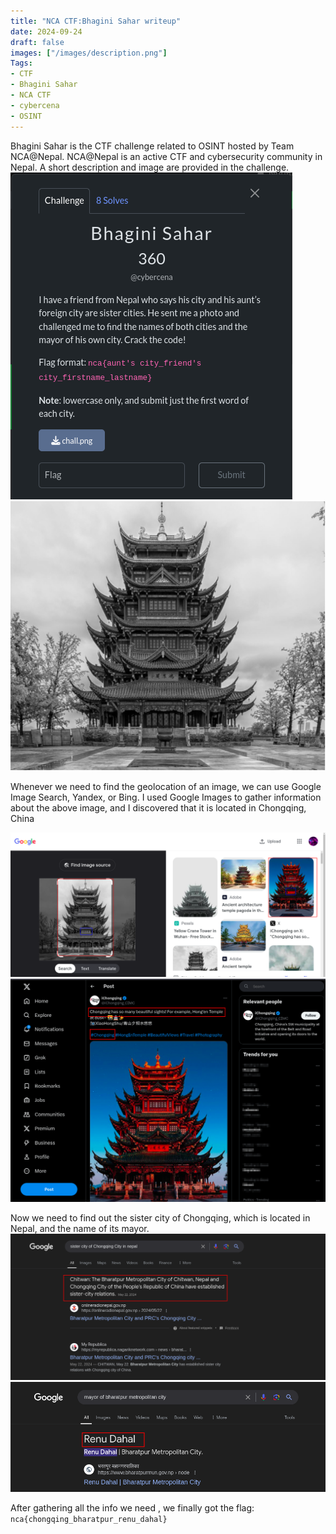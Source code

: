 ```yaml
---
title: "NCA CTF:Bhagini Sahar writeup"
date: 2024-09-24
draft: false
images: ["/images/description.png"]
Tags:
- CTF
- Bhagini Sahar
- NCA CTF
- cybercena
- OSINT
---
```


Bhagini Sahar is the CTF challenge related to OSINT hosted by Team NCA@Nepal. NCA@Nepal is an active CTF and cybersecurity community in Nepal. A short description and image are provided in the challenge.
![description ](description.png)
![image of challenge](chall.png)

Whenever we need to find the geolocation of an image, we can use Google Image Search, Yandex, or Bing. I used Google Images to gather information about the above image, and I discovered that it is located in Chongqing, China

![image of challenge](googlelens1.png)
![chonging](chonging.png)

Now we need to find out the sister city of Chongqing, which is located in Nepal, and the name of its mayor.
![bharatpur city](bharatpur.png)
![mayor of bharatpur](mayor.png)

After gathering all the info we need , we finally got the flag:
```nca{chongqing_bharatpur_renu_dahal}```
